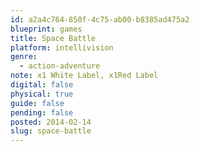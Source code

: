 ```yaml
---
id: a2a4c764-850f-4c75-ab00-b8385ad475a2
blueprint: games
title: Space Battle
platform: intellivision
genre:
  - action-adventure
note: x1 White Label, x1Red Label
digital: false
physical: true
guide: false
pending: false
posted: 2014-02-14
slug: space-battle
---
```

